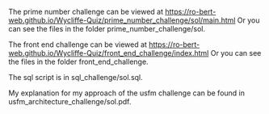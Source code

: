 The prime number challenge can be viewed at https://ro-bert-web.github.io/Wycliffe-Quiz/prime_number_challenge/sol/main.html
Or you can see the files in the folder prime_number_challenge/sol.

The front end challenge can be viewed at https://ro-bert-web.github.io/Wycliffe-Quiz/front_end_challenge/index.html
Or you can see the files in the folder front_end_challenge.

The sql script is in sql_challenge/sol.sql.

My explanation for my approach of the usfm challenge can be found in usfm_architecture_challenge/sol.pdf.
